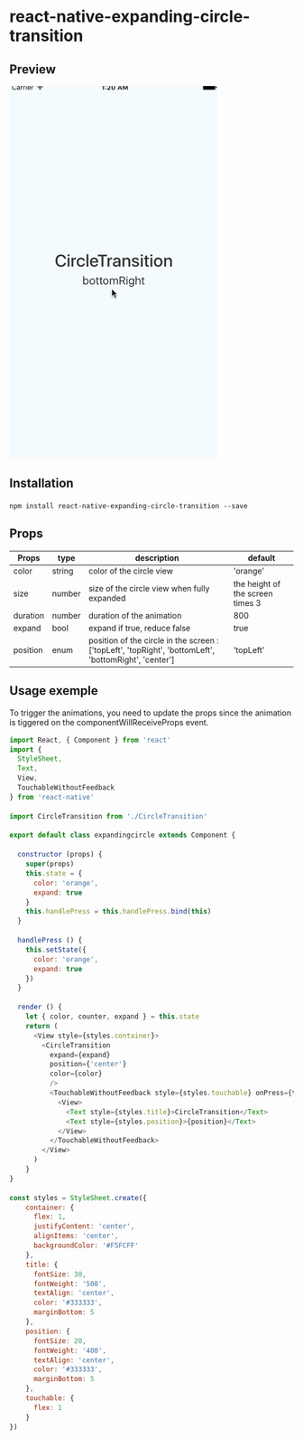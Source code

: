 # react-native-expanding-circle-transition


## Preview

![App preview](/animation.gif)

## Installation 

  `npm install react-native-expanding-circle-transition --save`

## Props 

| Props    | type   | description                                                                                             | default                          |
|----------|--------|---------------------------------------------------------------------------------------------------------|----------------------------------|
| color    | string | color of the circle view                                                                                | 'orange'                         |
| size     | number | size of the circle view when fully expanded                                                             | the height of the screen times 3 |
| duration | number | duration of the animation                                                                               | 800                              |
| expand   | bool   | expand if true, reduce false                                                                            | true                             |
| position | enum   | position of the circle in the screen :  ['topLeft', 'topRight', 'bottomLeft', 'bottomRight', 'center']  | 'topLeft'                        |

## Usage exemple

To trigger the animations, you need to update the props since the animation is tiggered on the componentWillReceiveProps event. 
```javascript
import React, { Component } from 'react'
import {
  StyleSheet,
  Text,
  View,
  TouchableWithoutFeedback
} from 'react-native'

import CircleTransition from './CircleTransition'

export default class expandingcircle extends Component {

  constructor (props) {
    super(props)
    this.state = {
      color: 'orange',
      expand: true
    }
    this.handlePress = this.handlePress.bind(this)
  }

  handlePress () {
    this.setState({
      color: 'orange',
      expand: true
    })
  }

  render () {
    let { color, counter, expand } = this.state
    return (
      <View style={styles.container}>
        <CircleTransition
          expand={expand}
          position={'center'} 
          color={color}
          />
          <TouchableWithoutFeedback style={styles.touchable} onPress={this.handlePress}>
            <View>
              <Text style={styles.title}>CircleTransition</Text>
              <Text style={styles.position}>{position}</Text>
            </View>
          </TouchableWithoutFeedback>
        </View>
      )
    }
}

const styles = StyleSheet.create({
    container: {
      flex: 1,
      justifyContent: 'center',
      alignItems: 'center',
      backgroundColor: '#F5FCFF'
    },
    title: {
      fontSize: 30,
      fontWeight: '500',
      textAlign: 'center',
      color: '#333333',
      marginBottom: 5
    },
    position: {
      fontSize: 20,
      fontWeight: '400',
      textAlign: 'center',
      color: '#333333',
      marginBottom: 5
    },
    touchable: {
      flex: 1
    }
})
``````
